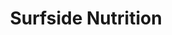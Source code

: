 ---
title: "Surfside Nutrition"
url: /daytona-beach-shores/surfside-nutrition/
shop: Nahrungsergänzung
---